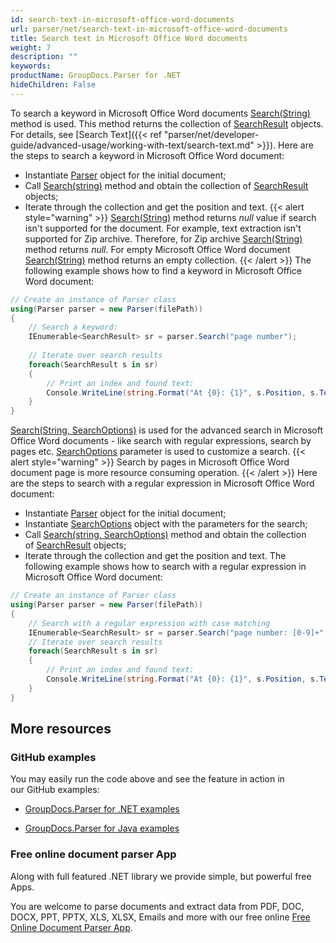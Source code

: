 ```yaml
---
id: search-text-in-microsoft-office-word-documents
url: parser/net/search-text-in-microsoft-office-word-documents
title: Search text in Microsoft Office Word documents
weight: 7
description: ""
keywords: 
productName: GroupDocs.Parser for .NET
hideChildren: False
---
```

To search a keyword in Microsoft Office Word documents [Search(String)](https://apireference.groupdocs.com/net/parser/groupdocs.parser/parser/methods/search) method is used. This method returns the collection of [SearchResult](https://apireference.groupdocs.com/net/parser/groupdocs.parser.data/searchresult) objects. For details, see [Search Text]({{< ref "parser/net/developer-guide/advanced-usage/working-with-text/search-text.md" >}}).
Here are the steps to search a keyword in Microsoft Office Word document:
*   Instantiate [Parser](https://apireference.groupdocs.com/net/parser/groupdocs.parser/parser) object for the initial document;
*   Call [Search(string)](https://apireference.groupdocs.com/net/parser/groupdocs.parser/parser/methods/search) method and obtain the collection of [SearchResult](https://apireference.groupdocs.com/net/parser/groupdocs.parser.data/searchresult) objects;
*   Iterate through the collection and get the position and text.
{{< alert style="warning" >}}
[Search(String)](https://apireference.groupdocs.com/net/parser/groupdocs.parser/parser/methods/search) method returns *null* value if search isn't supported for the document. For example, text extraction isn't supported for Zip archive. Therefore, for Zip archive [Search(String)](https://apireference.groupdocs.com/net/parser/groupdocs.parser/parser/methods/search) method returns *null*. For empty Microsoft Office Word document [Search(String)](https://apireference.groupdocs.com/net/parser/groupdocs.parser/parser/methods/search) method returns an empty collection.
{{< /alert >}}
The following example shows how to find a keyword in Microsoft Office Word document:
```csharp
// Create an instance of Parser class
using(Parser parser = new Parser(filePath))
{
    // Search a keyword:
    IEnumerable<SearchResult> sr = parser.Search("page number");
 
    // Iterate over search results
    foreach(SearchResult s in sr)
    {
        // Print an index and found text:
        Console.WriteLine(string.Format("At {0}: {1}", s.Position, s.Text));
    }
}
```
[Search(String, SearchOptions)](https://apireference.groupdocs.com/net/parser/groupdocs.parser.parser/search/methods/1) is used for the advanced search in Microsoft Office Word documents - like search with regular expressions, search by pages etc. [SearchOptions](https://apireference.groupdocs.com/net/parser/groupdocs.parser.options/searchoptions) parameter is used to customize a search.
{{< alert style="warning" >}}
Search by pages in Microsoft Office Word document page is more resource consuming operation.
{{< /alert >}}
Here are the steps to search with a regular expression in Microsoft Office Word document:
*   Instantiate [Parser](https://apireference.groupdocs.com/net/parser/groupdocs.parser/parser) object for the initial document;
*   Instantiate [SearchOptions](https://apireference.groupdocs.com/net/parser/groupdocs.parser.options/searchoptions) object with the parameters for the search;
*   Call [Search(string, SearchOptions)](https://apireference.groupdocs.com/net/parser/groupdocs.parser.parser/search/methods/1) method and obtain the collection of [SearchResult](https://apireference.groupdocs.com/net/parser/groupdocs.parser.data/searchresult) objects;
*   Iterate through the collection and get the position and text.
The following example shows how to search with a regular expression in Microsoft Office Word document:
```csharp
// Create an instance of Parser class
using(Parser parser = new Parser(filePath))
{
    // Search with a regular expression with case matching
    IEnumerable<SearchResult> sr = parser.Search("page number: [0-9]+", new SearchOptions(true, false, true));
    // Iterate over search results
    foreach(SearchResult s in sr)
    {
        // Print an index and found text:
        Console.WriteLine(string.Format("At {0}: {1}", s.Position, s.Text));
    }
}
```

## More resources

### GitHub examples

You may easily run the code above and see the feature in action in our GitHub examples:

*   [GroupDocs.Parser for .NET examples](https://github.com/groupdocs-parser/GroupDocs.Parser-for-.NET)
    
*   [GroupDocs.Parser for Java examples](https://github.com/groupdocs-parser/GroupDocs.Parser-for-Java)
    

### Free online document parser App

Along with full featured .NET library we provide simple, but powerful free Apps.

You are welcome to parse documents and extract data from PDF, DOC, DOCX, PPT, PPTX, XLS, XLSX, Emails and more with our free online [Free Online Document Parser App](https://products.groupdocs.app/parser).
